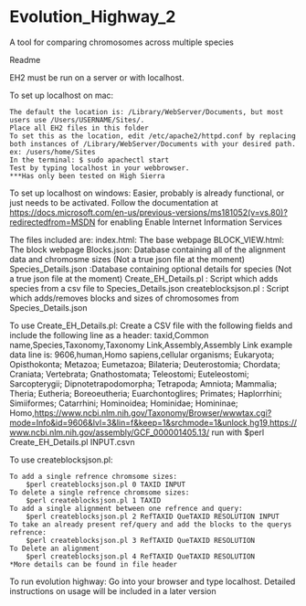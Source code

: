 # Evolution_Highway_2
A tool for comparing chromosomes across multiple species

Readme

EH2 must be run on a server or with localhost.

To set up localhost on mac:

	The default the location is: /Library/WebServer/Documents, but most users use /Users/USERNAME/Sites/. 
	Place all EH2 files in this folder
	To set this as the location, edit /etc/apache2/httpd.conf by replacing both instances of /Library/WebServer/Documents with your desired path. ex: /users/home/Sites
	In the terminal: $ sudo apachectl start 
	Test by typing localhost in your webbrowser.
	***Has only been tested on High Sierra
	
To set up localhost on windows:
	Easier, probably is already functional, or just needs to be activated.
	Follow the documentation at https://docs.microsoft.com/en-us/previous-versions/ms181052(v=vs.80)?redirectedfrom=MSDN for enabling Enable Internet Information Services
	
The files included are:
	index.html: The base webpage
	BLOCK_VIEW.html: The block webpage
	Blocks.json: Database containing all of the alignment data and chromosme sizes (Not a true json file at the moment)
	Species_Details.json :Database containing optional details for species (Not a true json file at the moment)
	Create_EH_Details.pl : Script which adds species from a csv file to Species_Details.json
	createblocksjson.pl : Script which adds/removes blocks and sizes of chromosomes from Species_Details.json
	
To use Create_EH_Details.pl:
	Create a CSV file with the following fields and include the following line as a header:
	taxid,Common name,Species,Taxonomy,Taxonomy Link,Assembly,Assembly Link
	example data line is:
	9606,human,Homo sapiens,cellular organisms; Eukaryota; Opisthokonta; Metazoa; Eumetazoa; Bilateria; Deuterostomia; Chordata; Craniata; Vertebrata; Gnathostomata; Teleostomi; Euteleostomi; Sarcopterygii; Dipnotetrapodomorpha; Tetrapoda; Amniota; Mammalia; Theria; Eutheria; Boreoeutheria; Euarchontoglires; Primates; Haplorrhini; Simiiformes; Catarrhini; Hominoidea; Hominidae; Homininae; Homo,https://www.ncbi.nlm.nih.gov/Taxonomy/Browser/wwwtax.cgi?mode=Info&id=9606&lvl=3&lin=f&keep=1&srchmode=1&unlock,hg19,https://www.ncbi.nlm.nih.gov/assembly/GCF_000001405.13/
	run with $perl Create_EH_Details.pl INPUT.csvn

To use createblocksjson.pl:

	To add a single refrence chromsome sizes:
		$perl createblocksjson.pl 0 TAXID INPUT 
	To delete a single refrence chromsome sizes:
		$perl createblocksjson.pl 1 TAXID
	To add a single alignment between one refrence and query:
		$perl createblocksjson.pl 2 RefTAXID QueTAXID RESOLUTION INPUT 
	To take an already present ref/query and add the blocks to the querys refrence:
		$perl createblocksjson.pl 3 RefTAXID QueTAXID RESOLUTION
	To Delete an alignment
		$perl createblocksjson.pl 4 RefTAXID QueTAXID RESOLUTION
	*More details can be found in file header


To run evolution highway:
Go into your browser and type localhost. 
Detailed instructions on usage will be included in a later version
